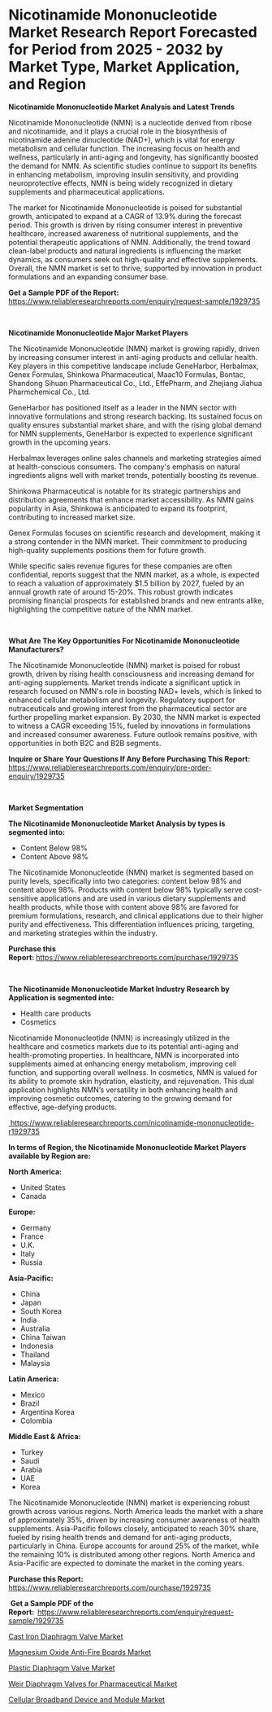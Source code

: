 <p><h1>Nicotinamide Mononucleotide Market Research Report Forecasted for Period from 2025 -  2032 by Market Type, Market Application, and Region</h1></p><p><strong>Nicotinamide Mononucleotide Market Analysis and Latest Trends</strong></p>
<p><p>Nicotinamide Mononucleotide (NMN) is a nucleotide derived from ribose and nicotinamide, and it plays a crucial role in the biosynthesis of nicotinamide adenine dinucleotide (NAD+), which is vital for energy metabolism and cellular function. The increasing focus on health and wellness, particularly in anti-aging and longevity, has significantly boosted the demand for NMN. As scientific studies continue to support its benefits in enhancing metabolism, improving insulin sensitivity, and providing neuroprotective effects, NMN is being widely recognized in dietary supplements and pharmaceutical applications.</p><p>The market for Nicotinamide Mononucleotide is poised for substantial growth, anticipated to expand at a CAGR of 13.9% during the forecast period. This growth is driven by rising consumer interest in preventive healthcare, increased awareness of nutritional supplements, and the potential therapeutic applications of NMN. Additionally, the trend toward clean-label products and natural ingredients is influencing the market dynamics, as consumers seek out high-quality and effective supplements. Overall, the NMN market is set to thrive, supported by innovation in product formulations and an expanding consumer base.</p></p>
<p><strong>Get a Sample PDF of the Report:&nbsp;</strong> <a href="https://www.reliableresearchreports.com/enquiry/request-sample/1929735?utm_campaign=7&utm_medium=2&utm_source=Github&utm_content=ia&utm_term=16012025&utm_id=nicotinamide-mononucleotide">https://www.reliableresearchreports.com/enquiry/request-sample/1929735</a></p>
<p>&nbsp;</p>
<p><strong>Nicotinamide Mononucleotide Major Market Players</strong></p>
<p><p>The Nicotinamide Mononucleotide (NMN) market is growing rapidly, driven by increasing consumer interest in anti-aging products and cellular health. Key players in this competitive landscape include GeneHarbor, Herbalmax, Genex Formulas, Shinkowa Pharmaceutical, Maac10 Formulas, Bontac, Shandong Sihuan Pharmaceutical Co., Ltd., EffePharm, and Zhejiang Jiahua Pharmchemical Co., Ltd.</p><p>GeneHarbor has positioned itself as a leader in the NMN sector with innovative formulations and strong research backing. Its sustained focus on quality ensures substantial market share, and with the rising global demand for NMN supplements, GeneHarbor is expected to experience significant growth in the upcoming years.</p><p>Herbalmax leverages online sales channels and marketing strategies aimed at health-conscious consumers. The company's emphasis on natural ingredients aligns well with market trends, potentially boosting its revenue. </p><p>Shinkowa Pharmaceutical is notable for its strategic partnerships and distribution agreements that enhance market accessibility. As NMN gains popularity in Asia, Shinkowa is anticipated to expand its footprint, contributing to increased market size.</p><p>Genex Formulas focuses on scientific research and development, making it a strong contender in the NMN market. Their commitment to producing high-quality supplements positions them for future growth.</p><p>While specific sales revenue figures for these companies are often confidential, reports suggest that the NMN market, as a whole, is expected to reach a valuation of approximately $1.5 billion by 2027, fueled by an annual growth rate of around 15-20%. This robust growth indicates promising financial prospects for established brands and new entrants alike, highlighting the competitive nature of the NMN market.</p></p>
<p>&nbsp;</p>
<p><strong>What Are The Key Opportunities For Nicotinamide Mononucleotide Manufacturers?</strong></p>
<p><p>The Nicotinamide Mononucleotide (NMN) market is poised for robust growth, driven by rising health consciousness and increasing demand for anti-aging supplements. Market trends indicate a significant uptick in research focused on NMN's role in boosting NAD+ levels, which is linked to enhanced cellular metabolism and longevity. Regulatory support for nutraceuticals and growing interest from the pharmaceutical sector are further propelling market expansion. By 2030, the NMN market is expected to witness a CAGR exceeding 15%, fueled by innovations in formulations and increased consumer awareness. Future outlook remains positive, with opportunities in both B2C and B2B segments.</p></p>
<p><strong>Inquire or Share Your Questions If Any Before Purchasing This Report:</strong> <a href="https://www.reliableresearchreports.com/enquiry/pre-order-enquiry/1929735?utm_campaign=7&utm_medium=2&utm_source=Github&utm_content=ia&utm_term=16012025&utm_id=nicotinamide-mononucleotide">https://www.reliableresearchreports.com/enquiry/pre-order-enquiry/1929735</a></p>
<p>&nbsp;</p>
<p><strong>Market Segmentation</strong></p>
<p><strong>The Nicotinamide Mononucleotide Market Analysis by types is segmented into:</strong></p>
<p><ul><li>Content Below 98%</li><li>Content Above 98%</li></ul></p>
<p><p>The Nicotinamide Mononucleotide (NMN) market is segmented based on purity levels, specifically into two categories: content below 98% and content above 98%. Products with content below 98% typically serve cost-sensitive applications and are used in various dietary supplements and health products, while those with content above 98% are favored for premium formulations, research, and clinical applications due to their higher purity and effectiveness. This differentiation influences pricing, targeting, and marketing strategies within the industry.</p></p>
<p><strong>Purchase this Report:&nbsp;</strong><a href="https://www.reliableresearchreports.com/purchase/1929735?utm_campaign=7&utm_medium=2&utm_source=Github&utm_content=ia&utm_term=16012025&utm_id=nicotinamide-mononucleotide">https://www.reliableresearchreports.com/purchase/1929735</a></p>
<p>&nbsp;</p>
<p><strong>The Nicotinamide Mononucleotide Market Industry Research by Application is segmented into:</strong></p>
<p><ul><li>Health care products</li><li>Cosmetics</li></ul></p>
<p><p>Nicotinamide Mononucleotide (NMN) is increasingly utilized in the healthcare and cosmetics markets due to its potential anti-aging and health-promoting properties. In healthcare, NMN is incorporated into supplements aimed at enhancing energy metabolism, improving cell function, and supporting overall wellness. In cosmetics, NMN is valued for its ability to promote skin hydration, elasticity, and rejuvenation. This dual application highlights NMN’s versatility in both enhancing health and improving cosmetic outcomes, catering to the growing demand for effective, age-defying products.</p></p>
<p><a href="https://www.reliableresearchreports.com/nicotinamide-mononucleotide-r1929735?utm_campaign=7&utm_medium=2&utm_source=Github&utm_content=ia&utm_term=16012025&utm_id=nicotinamide-mononucleotide">&nbsp;https://www.reliableresearchreports.com/nicotinamide-mononucleotide-r1929735</a></p>
<p><strong>In terms of Region, the Nicotinamide Mononucleotide Market Players available by Region are:</strong></p>
<p>
    <p> <strong> North America: </strong>
        <ul>
            <li>United States</li>
            <li>Canada</li>
        </ul>
        </p> 
    <p> <strong> Europe: </strong>
        <ul>
            <li>Germany</li>
            <li>France</li>
            <li>U.K.</li>
            <li>Italy</li>
            <li>Russia</li>
        </ul>
        </p> 
    <p> <strong> Asia-Pacific: </strong>
        <ul>
            <li>China</li>
            <li>Japan</li>
            <li>South Korea</li>
            <li>India</li>
            <li>Australia</li>
            <li>China Taiwan</li>
            <li>Indonesia</li>
            <li>Thailand</li>
            <li>Malaysia</li>
        </ul>
        </p> 
    <p> <strong> Latin America: </strong>
        <ul>
            <li>Mexico</li>
            <li>Brazil</li>
            <li>Argentina Korea</li>
            <li>Colombia</li>
        </ul>
        </p> 
    <p> <strong> Middle East & Africa: </strong>
        <ul>
            <li>Turkey</li>
            <li>Saudi</li>
            <li>Arabia</li>
            <li>UAE</li>
            <li>Korea</li>
        </ul>
    </p>
    </p>
<p><p>The Nicotinamide Mononucleotide (NMN) market is experiencing robust growth across various regions. North America leads the market with a share of approximately 35%, driven by increasing consumer awareness of health supplements. Asia-Pacific follows closely, anticipated to reach 30% share, fueled by rising health trends and demand for anti-aging products, particularly in China. Europe accounts for around 25% of the market, while the remaining 10% is distributed among other regions. North America and Asia-Pacific are expected to dominate the market in the coming years.</p></p>
<p><strong>Purchase this Report: </strong><a href="https://www.reliableresearchreports.com/purchase/1929735?utm_campaign=7&utm_medium=2&utm_source=Github&utm_content=ia&utm_term=16012025&utm_id=nicotinamide-mononucleotide">https://www.reliableresearchreports.com/purchase/1929735</a></p>
<p>&nbsp;<strong>Get a Sample PDF of the Report:&nbsp;&nbsp;</strong><a href="https://www.reliableresearchreports.com/enquiry/request-sample/1929735?utm_campaign=7&utm_medium=2&utm_source=Github&utm_content=ia&utm_term=16012025&utm_id=nicotinamide-mononucleotide">https://www.reliableresearchreports.com/enquiry/request-sample/1929735</a></p>
<p><strong></strong></p>
<p><p><a href="https://github.com/FahadAhmed223/Market-Research-Report-List-1/blob/main/cast-iron-diaphragm-valve-market.md?utm_campaign=7&utm_medium=2&utm_source=Github&utm_content=ia&utm_term=16012025&utm_id=nicotinamide-mononucleotide">Cast Iron Diaphragm Valve Market</a></p><p><a href="https://github.com/NargisHussain432/Market-Research-Report-List-1/blob/main/magnesium-oxide-anti-fire-boards-market.md?utm_campaign=7&utm_medium=2&utm_source=Github&utm_content=ia&utm_term=16012025&utm_id=nicotinamide-mononucleotide">Magnesium Oxide Anti-Fire Boards Market</a></p><p><a href="https://github.com/sherikacas30/Market-Research-Report-List-1/blob/main/plastic-diaphragm-valve-market.md?utm_campaign=7&utm_medium=2&utm_source=Github&utm_content=ia&utm_term=16012025&utm_id=nicotinamide-mononucleotide">Plastic Diaphragm Valve Market</a></p><p><a href="https://github.com/oliveroste6/Market-Research-Report-List-1/blob/main/weir-diaphragm-valves-for-pharmaceutical-market.md?utm_campaign=7&utm_medium=2&utm_source=Github&utm_content=ia&utm_term=16012025&utm_id=nicotinamide-mononucleotide">Weir Diaphragm Valves for Pharmaceutical Market</a></p><p><a href="https://github.com/angelajermaine/Market-Research-Report-List-5/blob/main/cellular-broadband-device-and-module-market.md?utm_campaign=7&utm_medium=2&utm_source=Github&utm_content=ia&utm_term=16012025&utm_id=nicotinamide-mononucleotide">Cellular Broadband Device and Module Market</a></p></p>